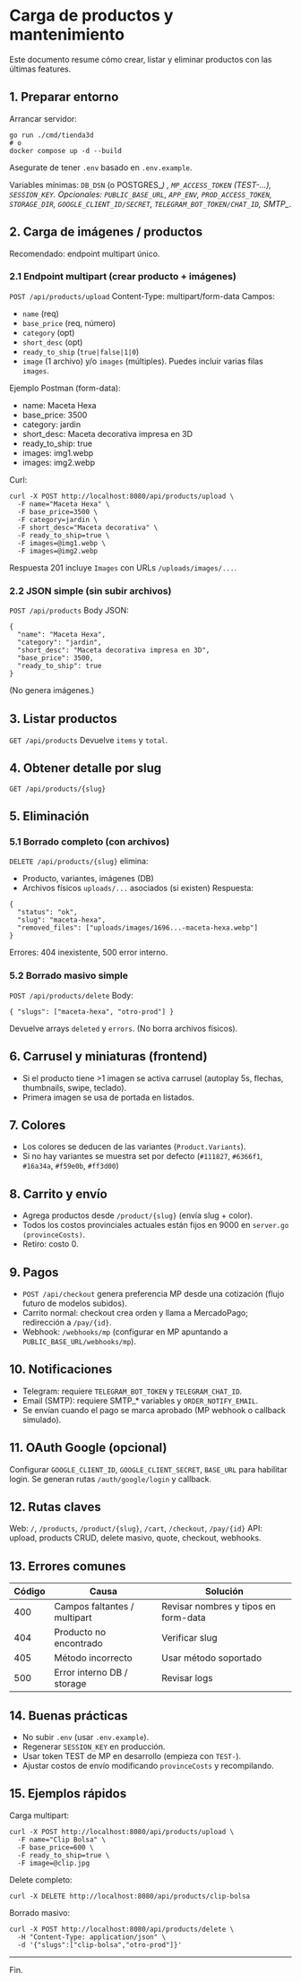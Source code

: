 # Carga de productos y mantenimiento

Este documento resume cómo crear, listar y eliminar productos con las últimas features.

## 1. Preparar entorno
Arrancar servidor:
```
go run ./cmd/tienda3d
# o
docker compose up -d --build
```
Asegurate de tener `.env` basado en `.env.example`.

Variables mínimas: `DB_DSN` (o POSTGRES_*) , `MP_ACCESS_TOKEN` (TEST-...), `SESSION_KEY`.
Opcionales: `PUBLIC_BASE_URL`, `APP_ENV`, `PROD_ACCESS_TOKEN`, `STORAGE_DIR`, `GOOGLE_CLIENT_ID/SECRET`, `TELEGRAM_BOT_TOKEN/CHAT_ID`, SMTP_*.

## 2. Carga de imágenes / productos
Recomendado: endpoint multipart único.

### 2.1 Endpoint multipart (crear producto + imágenes)
`POST /api/products/upload`
Content-Type: multipart/form-data
Campos:
- `name` (req)
- `base_price` (req, número)
- `category` (opt)
- `short_desc` (opt)
- `ready_to_ship` (`true|false|1|0`)
- `image` (1 archivo) y/o `images` (múltiples). Puedes incluir varias filas `images`.

Ejemplo Postman (form-data):
- name: Maceta Hexa
- base_price: 3500
- category: jardin
- short_desc: Maceta decorativa impresa en 3D
- ready_to_ship: true
- images: img1.webp
- images: img2.webp

Curl:
```
curl -X POST http://localhost:8080/api/products/upload \
  -F name="Maceta Hexa" \
  -F base_price=3500 \
  -F category=jardin \
  -F short_desc="Maceta decorativa" \
  -F ready_to_ship=true \
  -F images=@img1.webp \
  -F images=@img2.webp
```
Respuesta 201 incluye `Images` con URLs `/uploads/images/...`.

### 2.2 JSON simple (sin subir archivos)
`POST /api/products`
Body JSON:
```
{
  "name": "Maceta Hexa",
  "category": "jardin",
  "short_desc": "Maceta decorativa impresa en 3D",
  "base_price": 3500,
  "ready_to_ship": true
}
```
(No genera imágenes.)

## 3. Listar productos
`GET /api/products`
Devuelve `items` y `total`.

## 4. Obtener detalle por slug
`GET /api/products/{slug}`

## 5. Eliminación
### 5.1 Borrado completo (con archivos)
`DELETE /api/products/{slug}` elimina:
- Producto, variantes, imágenes (DB)
- Archivos físicos `uploads/...` asociados (si existen)
Respuesta:
```
{
  "status": "ok",
  "slug": "maceta-hexa",
  "removed_files": ["uploads/images/1696...-maceta-hexa.webp"]
}
```
Errores: 404 inexistente, 500 error interno.

### 5.2 Borrado masivo simple
`POST /api/products/delete`
Body:
```
{ "slugs": ["maceta-hexa", "otro-prod"] }
```
Devuelve arrays `deleted` y `errors`. (No borra archivos físicos).

## 6. Carrusel y miniaturas (frontend)
- Si el producto tiene >1 imagen se activa carrusel (autoplay 5s, flechas, thumbnails, swipe, teclado).
- Primera imagen se usa de portada en listados.

## 7. Colores
- Los colores se deducen de las variantes (`Product.Variants`).
- Si no hay variantes se muestra set por defecto (`#111827`, `#6366f1`, `#16a34a`, `#f59e0b`, `#ff3d00`)

## 8. Carrito y envío
- Agrega productos desde `/product/{slug}` (envía slug + color).
- Todos los costos provinciales actuales están fijos en 9000 en `server.go (provinceCosts)`.
- Retiro: costo 0.

## 9. Pagos
- `POST /api/checkout` genera preferencia MP desde una cotización (flujo futuro de modelos subidos).
- Carrito normal: checkout crea orden y llama a MercadoPago; redirección a `/pay/{id}`.
- Webhook: `/webhooks/mp` (configurar en MP apuntando a `PUBLIC_BASE_URL/webhooks/mp`).

## 10. Notificaciones
- Telegram: requiere `TELEGRAM_BOT_TOKEN` y `TELEGRAM_CHAT_ID`.
- Email (SMTP): requiere SMTP_* variables y `ORDER_NOTIFY_EMAIL`.
- Se envían cuando el pago se marca aprobado (MP webhook o callback simulado).

## 11. OAuth Google (opcional)
Configurar `GOOGLE_CLIENT_ID`, `GOOGLE_CLIENT_SECRET`, `BASE_URL` para habilitar login. Se generan rutas `/auth/google/login` y callback.

## 12. Rutas claves
Web: `/`, `/products`, `/product/{slug}`, `/cart`, `/checkout`, `/pay/{id}`
API: upload, products CRUD, delete masivo, quote, checkout, webhooks.

## 13. Errores comunes
| Código | Causa | Solución |
|--------|-------|----------|
| 400 | Campos faltantes / multipart | Revisar nombres y tipos en form-data |
| 404 | Producto no encontrado | Verificar slug |
| 405 | Método incorrecto | Usar método soportado |
| 500 | Error interno DB / storage | Revisar logs |

## 14. Buenas prácticas
- No subir `.env` (usar `.env.example`).
- Regenerar `SESSION_KEY` en producción.
- Usar token TEST de MP en desarrollo (empieza con `TEST-`).
- Ajustar costos de envío modificando `provinceCosts` y recompilando.

## 15. Ejemplos rápidos
Carga multipart:
```
curl -X POST http://localhost:8080/api/products/upload \
  -F name="Clip Bolsa" \
  -F base_price=600 \
  -F ready_to_ship=true \
  -F image=@clip.jpg
```
Delete completo:
```
curl -X DELETE http://localhost:8080/api/products/clip-bolsa
```
Borrado masivo:
```
curl -X POST http://localhost:8080/api/products/delete \
  -H "Content-Type: application/json" \
  -d '{"slugs":["clip-bolsa","otro-prod"]}'
```

---
Fin.
